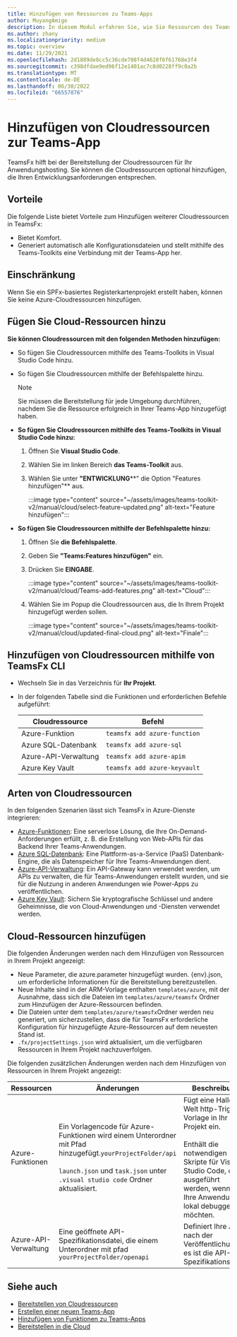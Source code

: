 ```yaml
---
title: Hinzufügen von Ressourcen zu Teams-Apps
author: MuyangAmigo
description: In diesem Modul erfahren Sie, wie Sie Ressourcen des Teams-Toolkits, Vorteile, Einschränkungen und Funktionen hinzufügen.
ms.author: zhany
ms.localizationpriority: medium
ms.topic: overview
ms.date: 11/29/2021
ms.openlocfilehash: 2d1889de8cc5c36cde708f4d4628f6f61768e3f4
ms.sourcegitcommit: c398dfdae9ed96f12e1401ac7c8d0228ff9c0a2b
ms.translationtype: MT
ms.contentlocale: de-DE
ms.lasthandoff: 06/30/2022
ms.locfileid: "66557876"
---
```

# <a name="add-cloud-resources-to-teams-app"></a>Hinzufügen von Cloudressourcen zur Teams-App

TeamsFx hilft bei der Bereitstellung der Cloudressourcen für Ihr Anwendungshosting. Sie können die Cloudressourcen optional hinzufügen, die Ihren Entwicklungsanforderungen entsprechen.

## <a name="advantages"></a>Vorteile

Die folgende Liste bietet Vorteile zum Hinzufügen weiterer Cloudressourcen in TeamsFx:

* Bietet Komfort.
* Generiert automatisch alle Konfigurationsdateien und stellt mithilfe des Teams-Toolkits eine Verbindung mit der Teams-App her.

## <a name="limitation"></a>Einschränkung

Wenn Sie ein SPFx-basiertes Registerkartenprojekt erstellt haben, können Sie keine Azure-Cloudressourcen hinzufügen.

## <a name="add-cloud-resources"></a>Fügen Sie Cloud-Ressourcen hinzu

**Sie können Cloudressourcen mit den folgenden Methoden hinzufügen:**

* So fügen Sie Cloudressourcen mithilfe des Teams-Toolkits in Visual Studio Code hinzu.
* So fügen Sie Cloudressourcen mithilfe der Befehlspalette hinzu.

  > [!NOTE]
  > Sie müssen die Bereitstellung für jede Umgebung durchführen, nachdem Sie die Ressource erfolgreich in Ihrer Teams-App hinzugefügt haben.
  
* **So fügen Sie Cloudressourcen mithilfe des Teams-Toolkits in Visual Studio Code hinzu:**

   1. Öffnen Sie **Visual Studio Code**.
   1. Wählen Sie im linken Bereich **das Teams-Toolkit** aus.
   1. Wählen Sie unter **"ENTWICKLUNG****" die Option "Features hinzufügen"** aus.

        :::image type="content" source="~/assets/images/teams-toolkit-v2/manual/cloud/select-feature-updated.png" alt-text="Feature hinzufügen":::

* **So fügen Sie Cloudressourcen mithilfe der Befehlspalette hinzu:**

   1. Öffnen Sie **die Befehlspalette**.
   1. Geben Sie **"Teams:Features hinzufügen"** ein.
   1. Drücken Sie **EINGABE**.

        :::image type="content" source="~/assets/images/teams-toolkit-v2/manual/cloud/Teams-add-features.png" alt-text="Cloud":::

   1. Wählen Sie im Popup die Cloudressourcen aus, die In Ihrem Projekt hinzugefügt werden sollen.

        :::image type="content" source="~/assets/images/teams-toolkit-v2/manual/cloud/updated-final-cloud.png" alt-text="Finale":::

## <a name="add-cloud-resources-using-teamsfx-cli"></a>Hinzufügen von Cloudressourcen mithilfe von TeamsFx CLI

* Wechseln Sie in das Verzeichnis für **Ihr Projekt**.
* In der folgenden Tabelle sind die Funktionen und erforderlichen Befehle aufgeführt:

  |Cloudressource|Befehl|
  |---------------|----------|
  | Azure-Funktion|`teamsfx add azure-function`|
  | Azure SQL-Datenbank|`teamsfx add azure-sql`|
  | Azure-API-Verwaltung|`teamsfx add azure-apim`|
  | Azure Key Vault|`teamsfx add azure-keyvault`|

## <a name="types-of-cloud-resources"></a>Arten von Cloudressourcen

In den folgenden Szenarien lässt sich TeamsFx in Azure-Dienste integrieren:

* [Azure-Funktionen](/azure/azure-functions/functions-overview): Eine serverlose Lösung, die Ihre On-Demand-Anforderungen erfüllt, z. B. die Erstellung von Web-APIs für das Backend Ihrer Teams-Anwendungen.
* [Azure SQL-Datenbank](/azure/azure-sql/database/sql-database-paas-overview): Eine Plattform-as-a-Service (PaaS) Datenbank-Engine, die als Datenspeicher für Ihre Teams-Anwendungen dient.
* [Azure-API-Verwaltung](deploy.md): Ein API-Gateway kann verwendet werden, um APIs zu verwalten, die für Teams-Anwendungen erstellt wurden, und sie für die Nutzung in anderen Anwendungen wie Power-Apps zu veröffentlichen.
* [Azure Key Vault](/azure/key-vault/general/overview): Sichern Sie kryptografische Schlüssel und andere Geheimnisse, die von Cloud-Anwendungen und -Diensten verwendet werden.

## <a name="add-cloud-resources"></a>Cloud-Ressourcen hinzufügen

Die folgenden Änderungen werden nach dem Hinzufügen von Ressourcen in Ihrem Projekt angezeigt:

* Neue Parameter, die azure.parameter hinzugefügt wurden. {env}.json, um erforderliche Informationen für die Bereitstellung bereitzustellen.
* Neue Inhalte sind in der ARM-Vorlage enthalten `templates/azure`, mit der Ausnahme, dass sich die Dateien im `templates/azure/teamsfx` Ordner zum Hinzufügen der Azure-Ressourcen befinden.
* Die Dateien unter dem `templates/azure/teamsfx`Ordner werden neu generiert, um sicherzustellen, dass die für TeamsFx erforderliche Konfiguration für hinzugefügte Azure-Ressourcen auf dem neuesten Stand ist.
* `.fx/projectSettings.json` wird aktualisiert, um die verfügbaren Ressourcen in Ihrem Projekt nachzuverfolgen.

Die folgenden zusätzlichen Änderungen werden nach dem Hinzufügen von Ressourcen in Ihrem Projekt angezeigt:

|Ressourcen|Änderungen|Beschreibung|
|---------------|---------------|-----------------------------|
|Azure-Funktionen|Ein Vorlagencode für Azure-Funktionen wird einem Unterordner mit Pfad hinzugefügt.`yourProjectFolder/api`</br></br>`launch.json` und `task.json` unter `.visual studio code` Ordner aktualisiert.| Fügt eine Hallo Welt http-Trigger-Vorlage in Ihr Projekt ein.</br></br> Enthält die notwendigen Skripte für Visual Studio Code, die ausgeführt werden, wenn Sie Ihre Anwendung lokal debuggen möchten.|
|Azure-API-Verwaltung|Eine geöffnete API-Spezifikationsdatei, die einem Unterordner mit pfad `yourProjectFolder/openapi`|Definiert Ihre API nach der Veröffentlichung, es ist die API-Spezifikationsdatei.|

## <a name="see-also"></a>Siehe auch

* [Bereitstellen von Cloudressourcen](provision.md)
* [Erstellen einer neuen Teams-App](create-new-project.md)
* [Hinzufügen von Funktionen zu Teams-Apps](add-capability.md)
* [Bereitstellen in die Cloud](deploy.md)

